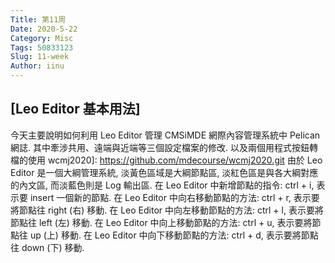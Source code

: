 ```yaml
---
Title: 第11周
Date: 2020-5-22
Category: Misc
Tags: 50833123
Slug: 11-week
Author: iinu
---
```

<!-- PELICAN_END_SUMMARY -->
[Leo Editor 基本用法]
----
今天主要說明如何利用 Leo Editor 管理 CMSiMDE 網際內容管理系統中 Pelican 網誌. 其中牽涉共用、遠端與近端等三個設定檔案的修改. 以及兩個用程式按鈕轉檔的使用
wcmj2020]: https://github.com/mdecourse/wcmj2020.git
由於 Leo Editor 是一個大綱管理系統, 淡黃色區域是大綱節點區, 淡紅色區是與各大綱對應的內文區, 而淡藍色則是 Log 輸出區.
在 Leo Editor 中新增節點的指令: ctrl + i, 表示要 insert 一個新的節點.
在 Leo Editor 中向右移動節點的方法: ctrl + r, 表示要將節點往 right (右) 移動.
在 Leo Editor 中向左移動節點的方法: ctrl + l, 表示要將節點往 left (左) 移動.
在 Leo Editor 中向上移動節點的方法: ctrl + u, 表示要將節點往 up (上) 移動.
在 Leo Editor 中向下移動節點的方法: ctrl + d, 表示要將節點往 down (下) 移動.

